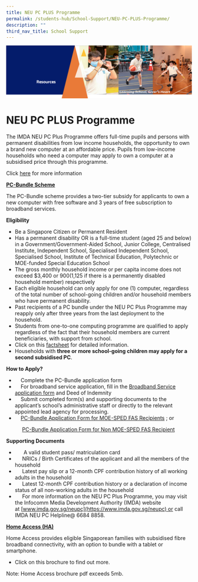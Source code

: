 ```yaml
---
title: NEU PC PLUS Programme
permalink: /students-hub/School-Support/NEU-PC-PLUS-Programme/
description: ""
third_nav_title: School Support
---
```

![](/images/Resourcesheader2.png)

NEU PC PLUS Programme
=====================

The IMDA NEU PC Plus Programme offers full-time pupils and persons with permanent disabilities from low income households, the opportunity to own a brand new computer at an affordable price. Pupils from low-income households who need a computer may apply to own a computer at a subsidised price through this programme.

  

Click [here](/files/3B-2019-Connect-T2-Parents-Tipsheet-Pri.pdf) for more information


<u><b>PC-Bundle Scheme</b></u>

The PC-Bundle scheme provides a two-tier subsidy for applicants to own a new computer with free software and 3 years of free subscription to broadband services.

<b>Eligibility</b>

*   Be a Singapore Citizen or Permanent Resident
*   Has a permanent disability OR is a full-time student (aged 25 and below) in a Government/Government-Aided School, Junior College, Centralised Institute, Independent School, Specialised Independent School, Specialised School, Institute of Technical Education, Polytechnic or MOE-funded Special Education School
*   The gross monthly household income or per capita income does not exceed $3,400 or $900 ($1,125 if there is a permanently disabled household member) respectively
*   Each eligible household can only apply for one (1) computer, regardless of the total number of school-going children and/or household members who have permanent disability.
*   Past recipients of a PC bundle under the NEU PC Plus Programme may reapply only after three years from the last deployment to the household.
*   Students from one-to-one computing programme are qualified to apply regardless of the fact that their household members are current beneficiaries, with support from school.
*   Click on this [factsheet](/files/NEU%20PC%20Plus-Factsheet.pdf) for detailed information.
*   Households with <b>three or more school-going children may apply for a second subsidised PC</b>.


<b>How to Apply?</b>

*       Complete the PC-Bundle application form
*       For broadband service application, fill in the [Broadband Service application form](/files/NEU_PC_Plus_IMDA%20FBB_service_application_form9%20Apr2020.pdf) and Deed of Indemnity
*       Submit completed form(s) and supporting documents to the applicant’s school’s administrative staff or directly to the relevant appointed lead agency for processing.
*       [PC-Bundle Application Form for MOE-SPED FAS Recipients](/files/NPP%20Application%20Form%20v5%204%201Jun21%20for%20MOE-SPED%20FAS.pdf) ; or

           [PC-Bundle Application Form for Non MOE-SPED FAS Recipient](/files/NPP%20Application%20Form%20v12%204%201Jun21%20for%20NON%20MOE-SPED%20FAS.pdf)
					 
					 
<b>Supporting Documents</b>

*         A valid student pass/ matriculation card
*        NRICs / Birth Certificates of the applicant and all the members of the household
*        Latest pay slip or a 12-month CPF contribution history of all working adults in the household
*        Latest 12-month CPF contribution history or a declaration of income status of all non-working adults in the household
*        For more information on the NEU PC Plus Programme, you may visit the Infocomm Media Development Authority (IMDA) website at [www.imda.gov.sg/neupc](https://www.imda.gov.sg/neupc) or call IMDA NEU PC Helpline@ 6684 8858.

<u><b>Home Access (HA)</b></u>

Home Access provides eligible Singaporean families with subsidised fibre broadband connectivity, with an option to bundle with a tablet or smartphone.

*   Click on this brochure to find out more.

Note: Home Access brochure pdf exceeds 5mb.